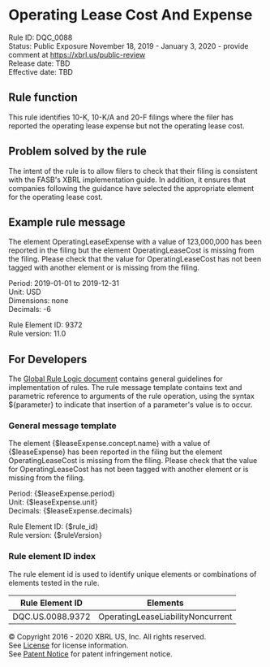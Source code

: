 # Operating Lease Cost And Expense  
Rule ID:  DQC_0088  
Status: Public Exposure November 18, 2019 - January 3, 2020 - provide comment at https://xbrl.us/public-review  
Release date: TBD  
Effective date: TBD  

## Rule function  
This rule identifies 10-K, 10-K/A and 20-F filings where the filer has reported the operating lease expense but not the operating lease cost.  

## Problem solved by the rule  
The intent of the rule is to allow filers to check that their filing is consistent with the  FASB's XBRL implementation  guide.  In addition, it ensures that companies following the guidance have selected the appropriate element for the operating lease cost.  

## Example rule message  
The element OperatingLeaseExpense with a value of 123,000,000 has been reported in the filing but the element OperatingLeaseCost is missing from the filing. Please check that the value for OperatingLeaseCost has not been tagged with another element or is missing from the filing.  

Period: 2019-01-01 to 2019-12-31  
Unit: USD  
Dimensions: none  
Decimals: -6  

Rule Element ID:  9372  
Rule version: 11.0  

## For Developers  
The [Global Rule Logic document](https://github.com/DataQualityCommittee/dqc_us_rules/blob/master/docs/GlobalRuleLogic.md) contains general guidelines for implementation of rules. The rule message template contains text and parametric reference to arguments of the rule operation, using the syntax ${parameter} to indicate that insertion of a parameter's value is to occur. 
  
### General message template  
The element {$leaseExpense.concept.name} with a value of {$leaseExpense} has been reported in the filing but the element OperatingLeaseCost is missing from the filing. Please check that the value for OperatingLeaseCost has not been tagged with another element or is missing from the filing.  

Period: {$leaseExpense.period}  
Unit: {$leaseExpense.unit}  
Decimals: {$leaseExpense.decimals}  

Rule Element ID: {$rule_id}  
Rule version: {$ruleVersion}  

### Rule element ID index 
The rule element id is used to identify unique elements or combinations of elements tested in the rule. 
  
|Rule Element ID|Elements|  
|--------|--------|  
|DQC.US.0088.9372|OperatingLeaseLiabilityNoncurrent|  

© Copyright 2016 - 2020 XBRL US, Inc. All rights reserved.   
See [License](https://xbrl.us/dqc-license) for license information.  
See [Patent Notice](https://xbrl.us/dqc-patent) for patent infringement notice.  
